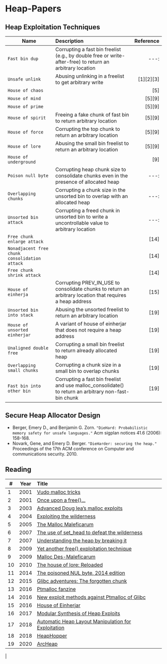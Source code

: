# Heap-Papers

## Heap Exploitation Techniques

| Name | Description | Reference |
|---|:---|---:|
|`Fast bin dup` | Corrupting a fast bin freelist (e.g., by double free or write-after-free) to return an arbitrary location |---:|
|  `Unsafe unlink` | Abusing unlinking in a freelist to get arbitrary write |[1][2][3]|
| `House of chaos` |  |[5]|
| `House of mind` |  |[5][9]|
| `House of prime` |  |[5][9]|
| `House of spirit` | Freeing a fake chunk of fast bin to return arbitrary location |[5][9]|
| `House of force` |  Corrupting the top chunk to return an arbitrary location |[5][9]|
| `House of lore` | Abusing the small bin freelist to return an arbitrary location |[5][9]|
| `House of underground` |  |[9]|
| `Poison null byte` |  Corrupting heap chunk size to consolidate chunks even in the presence of allocated heap |---:|
| `Overlapping chunks` |  Corrupting a chunk size in the unsorted bin to overlap with an allocated heap |---:|
| `Unsorted bin attack` | Corrupting a freed chunk in unsorted bin to write a uncontrollable value to arbitrary location  |---:|
|`Free chunk enlarge attack` | |[14]|
|`Nonadjacent free chunk consolidation attack` | |[14]|
|`Free chunk shrink attack` | |[14]|
|`House of einherja` |Corrupting PREV_IN_USE to consolidate chunks to return an arbitrary location that requires a heap address |[15]|
|`Unsorted bin into stack` |  Abusing the unsorted freelist to return an arbitrary location |[19]|
|`House of unsorted einherjar` | A variant of house of einherjar that does not require a heap address  |[19]|
|`Unaligned double free` | Corrupting a small bin freelist to return already allocated heap  |[19]|
|`Overlapping small chunks` |  Corrupting a chunk size in a small bin to overlap chunks |[19]|
|`Fast bin into other bin` | Corrupting a fast bin freelist and use malloc_consolidate() to return an arbitrary non-fast-bin chunk |[19]|


## Secure Heap Allocator Design
- Berger, Emery D., and Benjamin G. Zorn. `"DieHard: Probabilistic memory safety for unsafe languages."` Acm sigplan notices 41.6 (2006): 158-168.
- Novark, Gene, and Emery D. Berger. `"DieHarder: securing the heap."` Proceedings of the 17th ACM conference on Computer and communications security. 2010.

## Reading
| # | Year | Title | 
|---|:---:|:---|
| 1 | 2001 | [Vudo malloc tricks](http://phrack.org/issues/57/8.html) |  
| 2 | 2001 | [Once upon a free()...](http://phrack.org/issues/57/9.html) |  
| 3 | 2003 | [Advanced Doug lea’s malloc exploits](http://phrack.org/issues/61/6.html) |  
| 4 | 2004 | [Exploiting the wilderness](https://seclists.org/vuln-dev/2004/Feb/25) |  
| 5 | 2005 | [The Malloc Maleficarum](https://seclists.org/bugtraq/2005/Oct/118) |  
| 6 | 2007 | [The use of set_head to defeat the wilderness](http://phrack.org/issues/64/9.html) |  
| 7 | 2007 | [Understanding the heap by breaking it](https://www.exploit-db.com/download/17249) |  
| 8 | 2009 | [Yet another free() exploitation technique](http://phrack.org/issues/66/6.html) |  
| 9 | 2009 | [Malloc Des-Maleficarum](http://phrack.org/issues/66/10.html) |  
| 10 | 2010 |  [The house of lore: Reloaded](http://phrack.org/issues/67/8.html) |  
| 11 | 2014 | [The poisoned NUL byte, 2014 edition](https://googleprojectzero.blogspot.com/2014/08/the-poisoned-nul-byte-2014-edition.html) |  
| 12 | 2015 |[Glibc adventures: The forgotten chunk](https://www.contextis.com/en/resources/white-papers/glibc-adventures-the-forgotten-chunks) |  
| 13 | 2016 | [Ptmalloc fanzine](http://tukan.farm/2016/07/26/ptmalloc-fanzine/) |  
| 14 | 2016 | [New exploit methods against Ptmalloc of Glibc](https://loccs.sjtu.edu.cn/~romangol/publications/trustcom16.pdf)|  
| 15 | 2016 | [House of Einherjar](https://github.com/st4g3r/House-of-Einherjar-CB2016) |  
| 16 | 2017 | [Modular Synthesis of Heap Exploits](https://www.unibw.de/patch/papers/plas17.pdf) |
| 17 | 2018 | [Automatic Heap Layout Manipulation for Exploitation](https://www.usenix.org/conference/usenixsecurity18/presentation/heelan) |   
| 18 | 2018 | [HeapHopper](https://www.usenix.org/conference/usenixsecurity18/presentation/eckert) |
| 19 | 2020 | [ArcHeap](https://github.com/sslab-gatech/ArcHeap) |  
|
